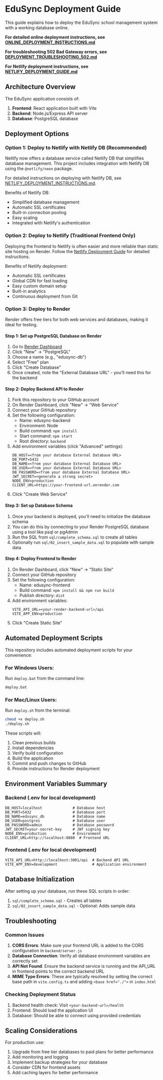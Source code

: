 # EduSync Deployment Guide

This guide explains how to deploy the EduSync school management system with a working database online.

**For detailed online deployment instructions, see [ONLINE_DEPLOYMENT_INSTRUCTIONS.md](ONLINE_DEPLOYMENT_INSTRUCTIONS.md)**

**For troubleshooting 502 Bad Gateway errors, see [DEPLOYMENT_TROUBLESHOOTING_502.md](DEPLOYMENT_TROUBLESHOOTING_502.md)**

**For Netlify deployment instructions, see [NETLIFY_DEPLOYMENT_GUIDE.md](NETLIFY_DEPLOYMENT_GUIDE.md)**

## Architecture Overview

The EduSync application consists of:
1. **Frontend**: React application built with Vite
2. **Backend**: Node.js/Express API server
3. **Database**: PostgreSQL database

## Deployment Options

### Option 1: Deploy to Netlify with Netlify DB (Recommended)

Netlify now offers a database service called Netlify DB that simplifies database management. This project includes integration with Netlify DB using the `@netlify/neon` package.

For detailed instructions on deploying with Netlify DB, see [NETLIFY_DEPLOYMENT_INSTRUCTIONS.md](NETLIFY_DEPLOYMENT_INSTRUCTIONS.md).

Benefits of Netlify DB:
- Simplified database management
- Automatic SSL certificates
- Built-in connection pooling
- Easy scaling
- Integrated with Netlify's authentication

### Option 2: Deploy to Netlify (Traditional Frontend Only)

Deploying the frontend to Netlify is often easier and more reliable than static site hosting on Render. Follow the [Netlify Deployment Guide](NETLIFY_DEPLOYMENT_GUIDE.md) for detailed instructions.

Benefits of Netlify deployment:
- Automatic SSL certificates
- Global CDN for fast loading
- Easy custom domain setup
- Built-in analytics
- Continuous deployment from Git

### Option 3: Deploy to Render

Render offers free tiers for both web services and databases, making it ideal for testing.

#### Step 1: Set up PostgreSQL Database on Render

1. Go to [Render Dashboard](https://dashboard.render.com/)
2. Click "New" → "PostgreSQL"
3. Choose a name (e.g., "edusync-db")
4. Select "Free" plan
5. Click "Create Database"
6. Once created, note the "External Database URL" - you'll need this for the backend

#### Step 2: Deploy Backend API to Render

1. Fork this repository to your GitHub account
2. On Render Dashboard, click "New" → "Web Service"
3. Connect your GitHub repository
4. Set the following configuration:
   - Name: edusync-backend
   - Environment: Node
   - Build command: `npm install`
   - Start command: `npm start`
   - Root directory: `backend`
5. Add environment variables (click "Advanced" settings):
   ```
   DB_HOST=<from your database External Database URL>
   DB_PORT=5432
   DB_NAME=<from your database External Database URL>
   DB_USER=<from your database External Database URL>
   DB_PASSWORD=<from your database External Database URL>
   JWT_SECRET=<generate a strong secret>
   NODE_ENV=production
   CLIENT_URL=https://your-frontend-url.onrender.com
   ```
6. Click "Create Web Service"

#### Step 3: Set up Database Schema

1. Once your backend is deployed, you'll need to initialize the database schema
2. You can do this by connecting to your Render PostgreSQL database using a tool like psql or pgAdmin
3. Run the SQL from `sql/complete_schema.sql` to create all tables
4. Optionally run `sql/02_insert_sample_data.sql` to populate with sample data

#### Step 4: Deploy Frontend to Render

1. On Render Dashboard, click "New" → "Static Site"
2. Connect your GitHub repository
3. Set the following configuration:
   - Name: edusync-frontend
   - Build command: `npm install && npm run build`
   - Publish directory: `dist`
4. Add environment variables:
   ```
   VITE_API_URL=<your-render-backend-url>/api
   VITE_APP_ENV=production
   ```
5. Click "Create Static Site"

## Automated Deployment Scripts

This repository includes automated deployment scripts for your convenience:

### For Windows Users:
Run `deploy.bat` from the command line:
```cmd
deploy.bat
```

### For Mac/Linux Users:
Run `deploy.sh` from the terminal:
```bash
chmod +x deploy.sh
./deploy.sh
```

These scripts will:
1. Clean previous builds
2. Install dependencies
3. Verify build configuration
4. Build the application
5. Commit and push changes to GitHub
6. Provide instructions for Render deployment

## Environment Variables Summary

### Backend (.env for local development)
```env
DB_HOST=localhost              # Database host
DB_PORT=5432                   # Database port
DB_NAME=edusync_db             # Database name
DB_USER=postgres               # Database user
DB_PASSWORD=admin              # Database password
JWT_SECRET=your-secret-key     # JWT signing key
NODE_ENV=production            # Environment
CLIENT_URL=http://localhost:8080  # Frontend URL
```

### Frontend (.env for local development)
```env
VITE_API_URL=http://localhost:3001/api  # Backend API URL
VITE_APP_ENV=development                # Application environment
```

## Database Initialization

After setting up your database, run these SQL scripts in order:
1. `sql/complete_schema.sql` - Creates all tables
2. `sql/02_insert_sample_data.sql` - Optional: Adds sample data

## Troubleshooting

### Common Issues

1. **CORS Errors**: Make sure your frontend URL is added to the CORS configuration in `backend/server.js`
2. **Database Connection**: Verify all database environment variables are correctly set
3. **API Not Found**: Ensure the backend service is running and the API_URL in frontend points to the correct backend URL
4. **MIME Type Errors**: These are typically resolved by setting the correct base path in `vite.config.ts` and adding `<base href="./">` in `index.html`

### Checking Deployment Status

1. Backend health check: Visit `<your-backend-url>/health`
2. Frontend: Should load the application UI
3. Database: Should be able to connect using provided credentials

## Scaling Considerations

For production use:
1. Upgrade from free tier databases to paid plans for better performance
2. Add monitoring and logging
3. Implement backup strategies for your database
4. Consider CDN for frontend assets
5. Add caching layers for better performance